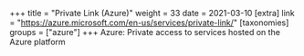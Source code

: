 +++
title = "Private Link (Azure)"
weight = 33
date = 2021-03-10
[extra]
link = "https://azure.microsoft.com/en-us/services/private-link/"
[taxonomies]
groups = ["azure"]
+++
Azure: Private access to services hosted on the Azure platform

